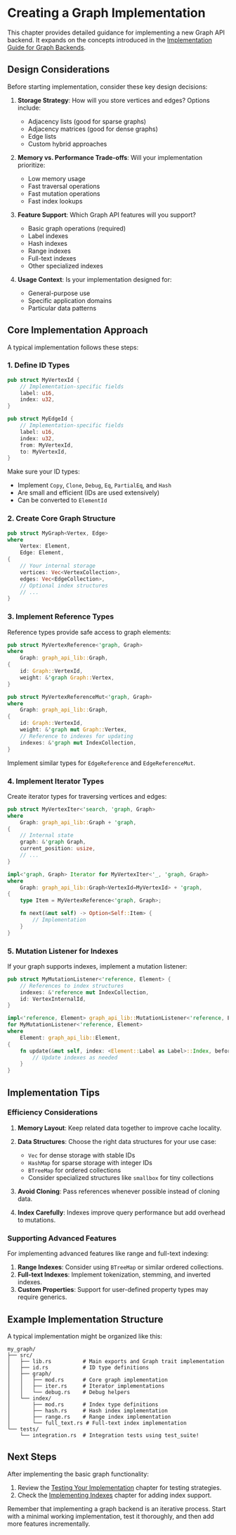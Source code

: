 # Creating a Graph Implementation

This chapter provides detailed guidance for implementing a new Graph API backend. It expands on the concepts introduced
in the [Implementation Guide for Graph Backends](./guide.md).

## Design Considerations

Before starting implementation, consider these key design decisions:

1. **Storage Strategy**: How will you store vertices and edges? Options include:
    - Adjacency lists (good for sparse graphs)
    - Adjacency matrices (good for dense graphs)
    - Edge lists
    - Custom hybrid approaches

2. **Memory vs. Performance Trade-offs**: Will your implementation prioritize:
    - Low memory usage
    - Fast traversal operations
    - Fast mutation operations
    - Fast index lookups

3. **Feature Support**: Which Graph API features will you support?
    - Basic graph operations (required)
    - Label indexes
    - Hash indexes
    - Range indexes
    - Full-text indexes
    - Other specialized indexes

4. **Usage Context**: Is your implementation designed for:
    - General-purpose use
    - Specific application domains
    - Particular data patterns

## Core Implementation Approach

A typical implementation follows these steps:

### 1. Define ID Types

```rust
pub struct MyVertexId {
    // Implementation-specific fields
    label: u16,
    index: u32,
}

pub struct MyEdgeId {
    // Implementation-specific fields
    label: u16,
    index: u32,
    from: MyVertexId,
    to: MyVertexId,
}
```

Make sure your ID types:

- Implement `Copy`, `Clone`, `Debug`, `Eq`, `PartialEq`, and `Hash`
- Are small and efficient (IDs are used extensively)
- Can be converted to `ElementId`

### 2. Create Core Graph Structure

```rust
pub struct MyGraph<Vertex, Edge>
where
    Vertex: Element,
    Edge: Element,
{
    // Your internal storage
    vertices: Vec<VertexCollection>,
    edges: Vec<EdgeCollection>,
    // Optional index structures
    // ...
}
```

### 3. Implement Reference Types

Reference types provide safe access to graph elements:

```rust
pub struct MyVertexReference<'graph, Graph>
where
    Graph: graph_api_lib::Graph,
{
    id: Graph::VertexId,
    weight: &'graph Graph::Vertex,
}

pub struct MyVertexReferenceMut<'graph, Graph>
where
    Graph: graph_api_lib::Graph,
{
    id: Graph::VertexId,
    weight: &'graph mut Graph::Vertex,
    // Reference to indexes for updating
    indexes: &'graph mut IndexCollection,
}
```

Implement similar types for `EdgeReference` and `EdgeReferenceMut`.

### 4. Implement Iterator Types

Create iterator types for traversing vertices and edges:

```rust
pub struct MyVertexIter<'search, 'graph, Graph>
where
    Graph: graph_api_lib::Graph + 'graph,
{
    // Internal state
    graph: &'graph Graph,
    current_position: usize,
    // ...
}

impl<'graph, Graph> Iterator for MyVertexIter<'_, 'graph, Graph>
where
    Graph: graph_api_lib::Graph<VertexId=MyVertexId> + 'graph,
{
    type Item = MyVertexReference<'graph, Graph>;

    fn next(&mut self) -> Option<Self::Item> {
        // Implementation
    }
}
```

### 5. Mutation Listener for Indexes

If your graph supports indexes, implement a mutation listener:

```rust
pub struct MyMutationListener<'reference, Element> {
    // References to index structures
    indexes: &'reference mut IndexCollection,
    id: VertexInternalId,
}

impl<'reference, Element> graph_api_lib::MutationListener<'reference, Element>
for MyMutationListener<'reference, Element>
where
    Element: graph_api_lib::Element,
{
    fn update(&mut self, index: <Element::Label as Label>::Index, before: Value, after: Value) {
        // Update indexes as needed
    }
}
```

## Implementation Tips

### Efficiency Considerations

1. **Memory Layout**: Keep related data together to improve cache locality.
2. **Data Structures**: Choose the right data structures for your use case:
    - `Vec` for dense storage with stable IDs
    - `HashMap` for sparse storage with integer IDs
    - `BTreeMap` for ordered collections
    - Consider specialized structures like `smallbox` for tiny collections

3. **Avoid Cloning**: Pass references whenever possible instead of cloning data.
4. **Index Carefully**: Indexes improve query performance but add overhead to mutations.

### Supporting Advanced Features

For implementing advanced features like range and full-text indexing:

1. **Range Indexes**: Consider using `BTreeMap` or similar ordered collections.
2. **Full-text Indexes**: Implement tokenization, stemming, and inverted indexes.
3. **Custom Properties**: Support for user-defined property types may require generics.

## Example Implementation Structure

A typical implementation might be organized like this:

```
my_graph/
├── src/
│   ├── lib.rs          # Main exports and Graph trait implementation
│   ├── id.rs           # ID type definitions
│   ├── graph/
│   │   ├── mod.rs      # Core graph implementation
│   │   ├── iter.rs     # Iterator implementations
│   │   └── debug.rs    # Debug helpers
│   └── index/
│       ├── mod.rs      # Index type definitions
│       ├── hash.rs     # Hash index implementation
│       ├── range.rs    # Range index implementation
│       └── full_text.rs # Full-text index implementation
└── tests/
    └── integration.rs  # Integration tests using test_suite!
```

## Next Steps

After implementing the basic graph functionality:

1. Review the [Testing Your Implementation](./testing.md) chapter for testing strategies.
2. Check the [Implementing Indexes](./indexes.md) chapter for adding index support.

Remember that implementing a graph backend is an iterative process. Start with a minimal working implementation, test it
thoroughly, and then add more features incrementally.